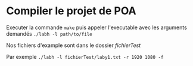 # Compiler le projet de POA

Executer la commande `make`
puis appeler l'executable avec les arguments demandés `./labh -l path/to/file`

Nos fichiers d'example sont dans le dossier *fichierTest*

Par exemple `./labh -l fichierTest/laby1.txt -r 1920 1080 -f`